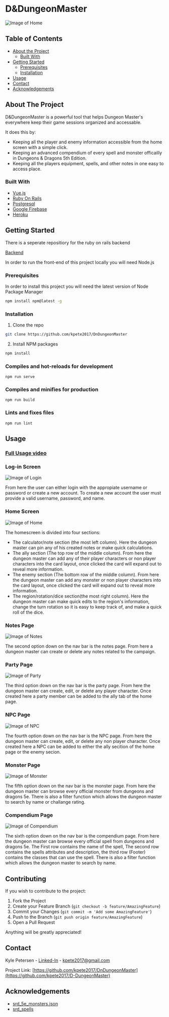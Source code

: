 # D&DungeonMaster
![Image of Home](https://github.com/kpete2017/D-DungeonMaster/blob/master/src/assets/screenshot.PNG?raw=true)

<!-- TABLE OF CONTENTS -->
## Table of Contents

* [About the Project](#about-the-project)
  * [Built With](#built-with)
* [Getting Started](#getting-started)
  * [Prerequisites](#prerequisites)
  * [Installation](#installation)
* [Usage](#usage)
* [Contact](#contact)
* [Acknowledgements](#acknowledgements)


<!-- ABOUT THE PROJECT -->
## About The Project

D&DungeonMaster is a powerful tool that helps Dungeon Master's everywhere keep their game sessions organized and accessable.

It does this by:
* Keeping all the player and enemy information accessible from the home screen with a simple click.
* Keeping an advanced compendium of every spell and monster officailly in Dungeons & Dragons 5th Edition.
* Keeping all the players equipment, spells, and other notes in one easy to access place.

### Built With
* [Vue.js](https://vuejs.org/)
* [Ruby On Rails](https://rubyonrails.org/)
* [Postgresql](https://www.postgresql.org/)
* [Google Firebase](https://firebase.google.com/)
* [Heroku](https://www.heroku.com/about)



<!-- GETTING STARTED -->
## Getting Started

There is a seperate repositiory for the ruby on rails backend

[Backend](https://github.com/kpete2017/dndungeonmaster_backend.git)

In order to run the front-end of this project locally you will need Node.js

### Prerequisites

In order to install this project you will need the latest version of Node Package Manager
```sh
npm install npm@latest -g
```

### Installation

1. Clone the repo
```sh
git clone https://github.com/kpete2017/DnDungeonMaster
```
2. Install NPM packages
```sh
npm install
```

### Compiles and hot-reloads for development
```
npm run serve
```

### Compiles and minifies for production
```
npm run build
```

### Lints and fixes files
```
npm run lint
```

<!-- USAGE EXAMPLES -->
## Usage

### [Full Usage video](https://youtu.be/LY_SHCTwNwU)


### Log-in Screen
![Image of Login](https://github.com/kpete2017/D-DungeonMaster/blob/master/src/assets/Login.PNG?raw=true)

From here the user can either login with the appropiate username or password or create a new account.
To create a new account the user must provide a valid username, password, and name.

### Home Screen
![Image of Home](https://github.com/kpete2017/D-DungeonMaster/blob/master/src/assets/screenshot.PNG?raw=true)

The homescreen is divided into four sections:
* The calculator/note section (the most left column). Here the dungeon master can pin any of his created notes or make quick calculations.
* The ally section (The top row of the middle column). From here the dungeon master can add any of their player characters or non player characters into the card layout, once clicked the card will expand out to reveal more information.
* The enemy section (The bottom row of the middle column). From here the dungeon master can add any monster or non player characters into the card layout, once clicked the card will expand out to reveal more information.
* The region/rotation/dice section(the most right column). Here the dungeon master can make quick edits to the region's information, change the turn rotation so it is easy to keep track of, and make a quick roll of the dice.

### Notes Page
![Image of Notes](https://github.com/kpete2017/D-DungeonMaster/blob/master/src/assets/notes.PNG?raw=true)

The second option down on the nav bar is the notes page.
From here a dungeon master can create or delete any notes related to the campaign.

### Party Page
![Image of Party](https://github.com/kpete2017/D-DungeonMaster/blob/master/src/assets/Party.PNG?raw=true)

The third option down on the nav bar is the party page.
From here the dungeon master can create, edit, or delete any player character.
Once created here a party member can be added to the ally tab of the home page.

### NPC Page
![Image of NPC](https://github.com/kpete2017/D-DungeonMaster/blob/master/src/assets/NPC.PNG?raw=true)

The fourth option down on the nav bar is the NPC page.
From here the dungeon master can create, edit, or delete any non player character.
Once created here a NPC can be added to either the ally secition of the home page or the enemy secion.

### Monster Page
![Image of Monster](https://github.com/kpete2017/D-DungeonMaster/blob/master/src/assets/Monster.PNG?raw=true)

The fifth option down on the nav bar is the monster page.
From here the dungeon master can browse every official monster from dungeons and dragons 5e.
There is also a filter function which allows the dungeon master to search by name or challange rating.

### Compendium Page
![Image of Compendium](https://github.com/kpete2017/D-DungeonMaster/blob/master/src/assets/Compendium.PNG?raw=true)

The sixth option down on the nav bar is the compendium page.
From here the dungeon master can browse every official spell from dungeons and dragons 5e.
The First row contains the name of the spell, The second row contains the spells attributes and description, the third row (Footer) contains the classes that can use the spell.
There is also a filter function which allows the dungeon master to search by name.


<!-- CONTRIBUTING -->
## Contributing

If you wish to contribute to the project:

1. Fork the Project
2. Create your Feature Branch (`git checkout -b feature/AmazingFeature`)
3. Commit your Changes (`git commit -m 'Add some AmazingFeature'`)
4. Push to the Branch (`git push origin feature/AmazingFeature`)
5. Open a Pull Request


Anything will be greatly appreciated!


<!-- CONTACT -->
## Contact

Kyle Petersen - [Linked-In](https://www.linkedin.com/in/kyle-petersen-27259b18b/) - kpete2017@gmail.com

Project Link: [https://github.com/kpete2017/DnDungeonMaster](https://github.com/kpete2017/D-DungeonMaster)

<!-- ACKNOWLEDGEMENTS -->
## Acknowledgements
* [srd_5e_monsters.json](https://gist.github.com/tkfu/9819e4ac6d529e225e9fc58b358c3479)
* [srd_spells](https://github.com/vorpalhex/srd_spells)

<!-- MARKDOWN LINKS & IMAGES -->
<!-- https://www.markdownguide.org/basic-syntax/#reference-style-links -->
[contributors-shield]: https://img.shields.io/github/contributors/othneildrew/Best-README-Template.svg?style=flat-square
[contributors-url]: https://github.com/othneildrew/Best-README-Template/graphs/contributors
[forks-shield]: https://img.shields.io/github/forks/othneildrew/Best-README-Template.svg?style=flat-square
[forks-url]: https://github.com/othneildrew/Best-README-Template/network/members
[stars-shield]: https://img.shields.io/github/stars/othneildrew/Best-README-Template.svg?style=flat-square
[stars-url]: https://github.com/othneildrew/Best-README-Template/stargazers
[issues-shield]: https://img.shields.io/github/issues/othneildrew/Best-README-Template.svg?style=flat-square
[issues-url]: https://github.com/othneildrew/Best-README-Template/issues
[license-shield]: https://img.shields.io/github/license/othneildrew/Best-README-Template.svg?style=flat-square
[license-url]: https://github.com/othneildrew/Best-README-Template/blob/master/LICENSE.txt
[linkedin-shield]: https://img.shields.io/badge/-LinkedIn-black.svg?style=flat-square&logo=linkedin&colorB=555
[linkedin-url]: https://linkedin.com/in/othneildrew
[product-screenshot]: images/screenshot.png
